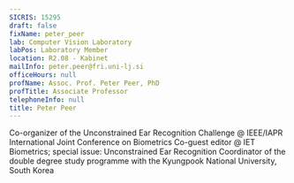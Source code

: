 ```yaml
---
SICRIS: 15295
draft: false
fixName: peter_peer
lab: Computer Vision Laboratory
labPos: Laboratory Member
location: R2.08 - Kabinet
mailInfo: peter.peer@fri.uni-lj.si
officeHours: null
profName: Assoc. Prof. Peter Peer, PhD
profTitle: Associate Professor
telephoneInfo: null
title: Peter Peer
---
```



Co-organizer of the Unconstrained Ear Recognition Challenge @ IEEE/IAPR International Joint Conference on Biometrics
Co-guest editor @ IET Biometrics; special issue: Unconstrained Ear Recognition
Coordinator of the double degree study programme with the Kyungpook National University, South Korea